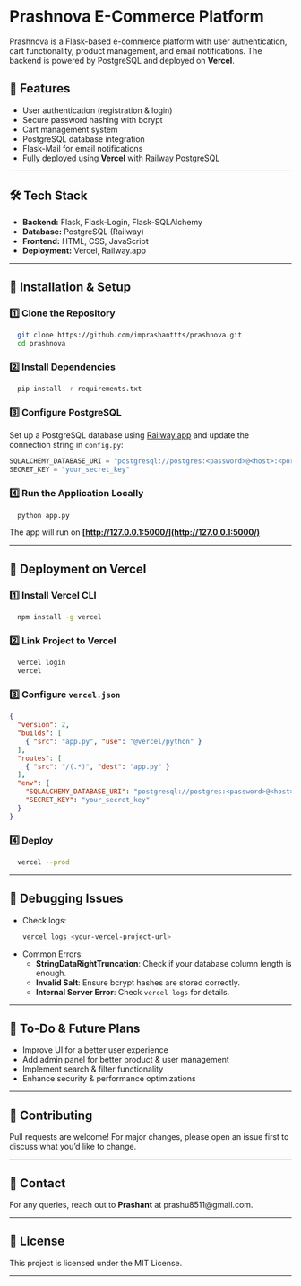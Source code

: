 # Prashnova E-Commerce Platform

Prashnova is a Flask-based e-commerce platform with user authentication, cart functionality, product management, and email notifications. The backend is powered by PostgreSQL and deployed on **Vercel**.

## 🚀 Features

- User authentication (registration & login)
- Secure password hashing with bcrypt
- Cart management system
- PostgreSQL database integration
- Flask-Mail for email notifications
- Fully deployed using **Vercel** with Railway PostgreSQL

---

## 🛠️ Tech Stack

- **Backend:** Flask, Flask-Login, Flask-SQLAlchemy
- **Database:** PostgreSQL (Railway)
- **Frontend:** HTML, CSS, JavaScript
- **Deployment:** Vercel, Railway.app

---

## 📌 Installation & Setup

### 1️⃣ Clone the Repository

```bash
  git clone https://github.com/imprashanttts/prashnova.git
  cd prashnova
```

### 2️⃣ Install Dependencies

```bash
  pip install -r requirements.txt
```

### 3️⃣ Configure PostgreSQL

Set up a PostgreSQL database using [Railway.app](https://railway.app/) and update the connection string in `config.py`:

```python
SQLALCHEMY_DATABASE_URI = "postgresql://postgres:<password>@<host>:<port>/railway"
SECRET_KEY = "your_secret_key"
```

### 4️⃣ Run the Application Locally

```bash
  python app.py
```

The app will run on **[http://127.0.0.1:5000/](http://127.0.0.1:5000/)**

---

## 🚀 Deployment on Vercel

### 1️⃣ Install Vercel CLI

```bash
  npm install -g vercel
```

### 2️⃣ Link Project to Vercel

```bash
  vercel login
  vercel
```

### 3️⃣ Configure `vercel.json`

```json
{
  "version": 2,
  "builds": [
    { "src": "app.py", "use": "@vercel/python" }
  ],
  "routes": [
    { "src": "/(.*)", "dest": "app.py" }
  ],
  "env": {
    "SQLALCHEMY_DATABASE_URI": "postgresql://postgres:<password>@<host>:<port>/railway",
    "SECRET_KEY": "your_secret_key"
  }
}
```

### 4️⃣ Deploy

```bash
  vercel --prod
```

---

## 🐛 Debugging Issues

- Check logs:
  ```bash
  vercel logs <your-vercel-project-url>
  ```
- Common Errors:
  - **StringDataRightTruncation**: Check if your database column length is enough.
  - **Invalid Salt**: Ensure bcrypt hashes are stored correctly.
  - **Internal Server Error**: Check `vercel logs` for details.

---

## 📌 To-Do & Future Plans

- Improve UI for a better user experience
- Add admin panel for better product & user management
- Implement search & filter functionality
- Enhance security & performance optimizations

---

## 🤝 Contributing

Pull requests are welcome! For major changes, please open an issue first to discuss what you’d like to change.

---

## 📧 Contact

For any queries, reach out to **Prashant** at prashu8511\@gmail.com.

---

## 📜 License

This project is licensed under the MIT License.

---


